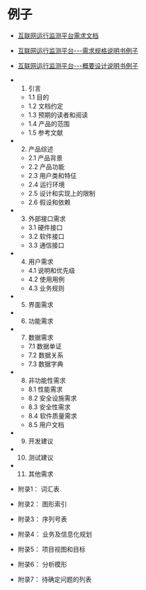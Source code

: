 

# 例子
* [互联网运行监测平台需求文档](https://docs.qq.com/doc/DUmdjQXlnbFVTTVF3)
* [互联网运行监测平台---需求规格说明书例子](https://docs.qq.com/doc/DRWNxWW9ZVVF1eGtS)
* [互联网运行监测平台---概要设计说明书例子](https://docs.qq.com/doc/DUkpWYlFTa3V4QWt1)



* 1. 引言
  * 1.1 目的
  * 1.2 文档约定
  * 1.3 预期的读者和阅读
  * 1.4 产品的范围
  * 1.5 参考文献
* 2. 产品综述
  * 2.1 产品背景
  * 2.2 产品功能
  * 2.3 用户类和特佂
  * 2.4 运行环境
  * 2.5 设计和实现上的限制
  * 2.6 假设和依赖
* 3. 外部接口需求
  * 3.1 硬件接口
  * 3.2 软件接口
  * 3.3 通信接口
* 4. 用户需求
  * 4.1 说明和优先级
  * 4.2 使用用例
  * 4.3 业务规则
* 5. 界面需求
* 6. 功能需求
* 7. 数据需求
  * 7.1 数据单证
  * 7.2 数据关系
  * 7.3 数据字典
* 8. 非功能性需求
  * 8.1 性能需求
  * 8.2 安全设施需求
  * 8.3 安全性需求
  * 8.4 软件质量需求
  * 8.5 用户文档
* 9. 开发建议
* 10. 测试建议
* 11. 其他需求
* 附录1： 词汇表
* 附录2： 图形索引
* 附录3： 序列号表
* 附录4： 业务及信息化规划
* 附录5： 项目视图和目标
* 附录6： 分析模形
* 附录7： 待确定问题的列表




  
  
  
  
  
